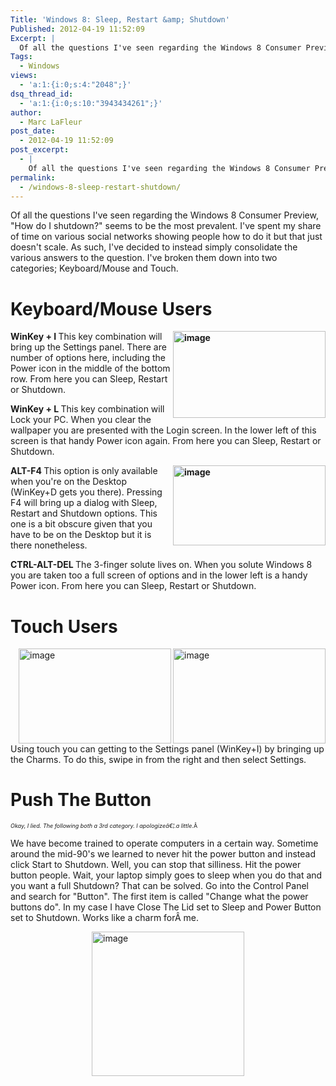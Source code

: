 ```yaml
---
Title: 'Windows 8: Sleep, Restart &amp; Shutdown'
Published: 2012-04-19 11:52:09
Excerpt: |
  Of all the questions I've seen regarding the Windows 8 Consumer Preview, "How do I shutdown?" seems to be the most prevalent. I've spent my share of time on various social networks showing people how to do it but that just doesn't scale. As such, I've decided to instead simply consolidate the various answers to the question.
Tags:
  - Windows
views:
  - 'a:1:{i:0;s:4:"2048";}'
dsq_thread_id:
  - 'a:1:{i:0;s:10:"3943434261";}'
author:
  - Marc LaFleur
post_date:
  - 2012-04-19 11:52:09
post_excerpt:
  - |
    Of all the questions I've seen regarding the Windows 8 Consumer Preview, "How do I shutdown?" seems to be the most prevalent. I've spent my share of time on various social networks showing people how to do it but that just doesn't scale. As such, I've decided to instead simply consolidate the various answers to the question.
permalink:
  - /windows-8-sleep-restart-shutdown/
---
```

Of all the questions I've seen regarding the Windows 8 Consumer Preview, "How do I shutdown?" seems to be the most prevalent. I've spent my share of time on various social networks showing people how to do it but that just doesn't scale. As such, I've decided to instead simply consolidate the various answers to the question. I've broken them down into two categories; Keyboard/Mouse and Touch.
<h1>Keyboard/Mouse Users</h1>
<strong><a href="http://massivescale.azurewebsites.net/wp-content/uploads/2012/04/image.png"><img style="background-image: none; float: right; padding-top: 0px; padding-left: 0px; display: inline; padding-right: 0px; border-width: 0px;" title="image" src="http://massivescale.azurewebsites.net/wp-content/uploads/2012/04/image_thumb.png" alt="image" width="244" height="139" align="right" border="0" /></a>WinKey + I
</strong>This key combination will bring up the Settings panel. There are number of options here, including the Power icon in the middle of the bottom row. From here you can Sleep, Restart or Shutdown.

<strong>WinKey + L
</strong>This key combination will Lock your PC. When you clear the wallpaper you are presented with the Login screen. In the lower left of this screen is that handy Power icon again. From here you can Sleep, Restart or Shutdown.

<strong><a href="http://massivescale.azurewebsites.net/wp-content/uploads/2012/04/image1.png"><img style="background-image: none; float: right; padding-top: 0px; padding-left: 0px; display: inline; padding-right: 0px; border-width: 0px;" title="image" src="http://massivescale.azurewebsites.net/wp-content/uploads/2012/04/image_thumb1.png" alt="image" width="244" height="128" align="right" border="0" /></a>ALT-F4
</strong>This option is only available when you're on the Desktop (WinKey+D gets you there). Pressing F4 will bring up a dialog with Sleep, Restart and Shutdown options. This one is a bit obscure given that you have to be on the Desktop but it is there nonetheless.

<strong>CTRL-ALT-DEL
</strong>The 3-finger solute lives on. When you solute Windows 8 you are taken too a full screen of options and in the lower left is a handy Power icon. From here you can Sleep, Restart or Shutdown.
<h1>Touch Users</h1>
<a href="http://massivescale.azurewebsites.net/wp-content/uploads/2012/04/image2.png"><img style="background-image: none; float: right; padding-top: 0px; padding-left: 0px; display: inline; padding-right: 0px; border-width: 0px;" title="image" src="http://massivescale.azurewebsites.net/wp-content/uploads/2012/04/image_thumb2.png" alt="image" width="244" height="152" align="right" border="0" /></a><a href="http://massivescale.azurewebsites.net/wp-content/uploads/2012/04/image3.png"><img style="background-image: none; float: right; padding-top: 0px; padding-left: 0px; display: inline; padding-right: 0px; border-width: 0px;" title="image" src="http://massivescale.azurewebsites.net/wp-content/uploads/2012/04/image_thumb3.png" alt="image" width="244" height="152" align="right" border="0" /></a>Using touch you can getting to the Settings panel (WinKey+I) by bringing up the Charms. To do this, swipe in from the right and then select Settings.
<h1>Push The Button</h1>
<span style="font-size: xx-small;"><em>Okay, I lied. The following both a 3rd category. I apologizeâ€¦.a little.</em>Â </span>

We have become trained to operate computers in a certain way. Sometime around the mid-90's we learned to never hit the power button and instead click Start to Shutdown. Well, you can stop that silliness. Hit the power button people. Wait, your laptop simply goes to sleep when you do that and you want a full Shutdown? That can be solved. Go into the Control Panel and search for "Button". The first item is called "Change what the power buttons do". In my case I have Close The Lid set to Sleep and Power Button set to Shutdown. Works like a charm forÂ me.

<a href="http://massivescale.azurewebsites.net/wp-content/uploads/2012/04/image4.png"><img style="background-image: none; float: none; padding-top: 0px; padding-left: 0px; margin-left: auto; display: block; padding-right: 0px; margin-right: auto; border-width: 0px;" title="image" src="http://massivescale.azurewebsites.net/wp-content/uploads/2012/04/image_thumb4.png" alt="image" width="244" height="231" border="0" /></a>